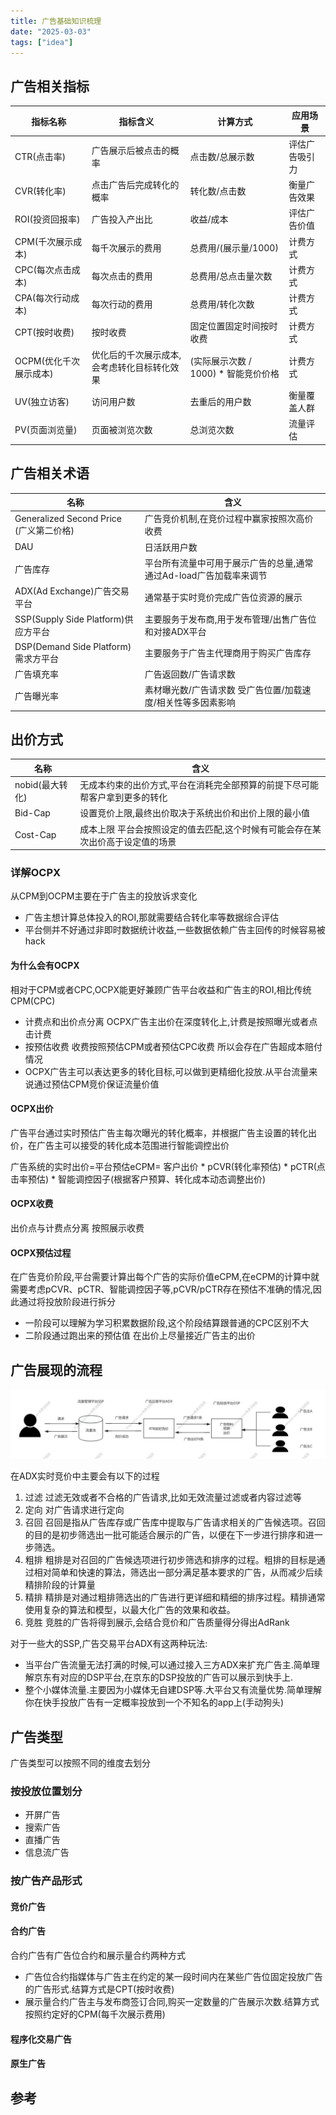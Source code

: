 ```yaml
---
title: 广告基础知识梳理
date: "2025-03-03"  
tags: ["idea"]
---
```



## 广告相关指标  

| 指标名称 | 指标含义 | 计算方式 | 应用场景 |
|---------|---------|----------|----------|
| CTR(点击率) | 广告展示后被点击的概率 | 点击数/总展示数 | 评估广告吸引力 |
| CVR(转化率) | 点击广告后完成转化的概率 | 转化数/点击数 | 衡量广告效果 |
| ROI(投资回报率) | 广告投入产出比 | 收益/成本 | 评估广告价值 |
| CPM(千次展示成本) | 每千次展示的费用 | 总费用/(展示量/1000) | 计费方式 |
| CPC(每次点击成本) | 每次点击的费用 | 总费用/总点击量次数 | 计费方式  |
| CPA(每次行动成本) | 每次行动的费用 | 总费用/转化次数 | 计费方式  |
| CPT(按时收费) | 按时收费  | 固定位置固定时间按时收费 | 计费方式  |
| OCPM(优化千次展示成本) | 优化后的千次展示成本,会考虑转化目标转化效果 | (实际展示次数 / 1000) * 智能竞价价格 | 计费方式  |
| UV(独立访客) | 访问用户数 | 去重后的用户数 | 衡量覆盖人群 |
| PV(页面浏览量) | 页面被浏览次数 | 总浏览次数 | 流量评估 |

## 广告相关术语
| 名称 | 含义 |  
|---------|---------|
| Generalized Second Price (广义第二价格) | 广告竞价机制,在竞价过程中赢家按照次高价收费 |
|  DAU | 日活跃用户数 |
| 广告库存 | 平台所有流量中可用于展示广告的总量,通常通过Ad-load广告加载率来调节 |
| ADX(Ad Exchange)广告交易平台 | 通常基于实时竞价完成广告位资源的展示 |
| SSP(Supply Side Platform)供应方平台 | 主要服务于发布商,用于发布管理/出售广告位和对接ADX平台 |
| DSP(Demand Side Platform)需求方平台 | 主要服务于广告主代理商用于购买广告库存 |
| 广告填充率 | 广告返回数/广告请求数 |
| 广告曝光率 | 素材曝光数/广告请求数 受广告位置/加载速度/相关性等多因素影响 |


## 出价方式
| 名称 | 含义 |  
|---------|---------|
| nobid(最大转化) | 无成本约束的出价方式,平台在消耗完全部预算的前提下尽可能帮客户拿到更多的转化  |
| Bid-Cap  | 设置竞价上限,最终出价取决于系统出价和出价上限的最小值 |
| Cost-Cap |  成本上限 平台会按照设定的值去匹配,这个时候有可能会存在某次出价高于设定值的场景  |


### 详解OCPX
从CPM到OCPM主要在于广告主的投放诉求变化
* 广告主想计算总体投入的ROI,那就需要结合转化率等数据综合评估
* 平台侧并不好通过非即时数据统计收益,一些数据依赖广告主回传的时候容易被hack
#### 为什么会有OCPX
相对于CPM或者CPC,OCPX能更好兼顾广告平台收益和广告主的ROI,相比传统CPM(CPC)
* 计费点和出价点分离  OCPX广告主出价在深度转化上,计费是按照曝光或者点击计费
* 按预估收费 收费按照预估CPM或者预估CPC收费 所以会存在广告超成本赔付情况
* OCPX广告主可以表达更多的转化目标,可以做到更精细化投放.从平台流量来说通过预估CPM竞价保证流量价值


#### OCPX出价
广告平台通过实时预估广告主每次曝光的转化概率，并根据广告主设置的转化出价，在广告主可以接受的转化成本范围进行智能调控出价

广告系统的实时出价=平台预估eCPM= 客户出价 * pCVR(转化率预估) * pCTR(点击率预估) * 智能调控因子(根据客户预算、转化成本动态调整出价)


#### OCPX收费
出价点与计费点分离 按照展示收费

#### OCPX预估过程
在广告竞价阶段,平台需要计算出每个广告的实际价值eCPM,在eCPM的计算中就需要考虑pCVR、pCTR、智能调控因子等,pCVR/pCTR存在预估不准确的情况,因此通过将投放阶段进行拆分
* 一阶段可以理解为学习积累数据阶段,这个阶段结算跟普通的CPC区别不大
* 二阶段通过跑出来的预估值 在出价上尽量接近广告主的出价


## 广告展现的流程
![adShow](./adShow.jpg)  

在ADX实时竞价中主要会有以下的过程
1. 过滤 过滤无效或者不合格的广告请求,比如无效流量过滤或者内容过滤等
2. 定向 对广告请求进行定向 
3. 召回 召回是指从广告库存或广告库中提取与广告请求相关的广告候选项。召回的目的是初步筛选出一批可能适合展示的广告，以便在下一步进行排序和进一步筛选。
4. 粗排 粗排是对召回的广告候选项进行初步筛选和排序的过程。粗排的目标是通过相对简单和快速的算法，筛选出一部分满足基本要求的广告，从而减少后续精排阶段的计算量
5. 精排 精排是对通过粗排筛选出的广告进行更详细和精细的排序过程。精排通常使用复杂的算法和模型，以最大化广告的效果和收益。
6. 竞胜 竞胜的广告将得到展示,会结合竞价和广告质量得分得出AdRank

对于一些大的SSP,广告交易平台ADX有这两种玩法:
* 当平台广告流量无法打满的时候,可以通过接入三方ADX来扩充广告主.简单理解京东有对应的DSP平台,在京东的DSP投放的广告可以展示到快手上.
* 整个小媒体流量.主要因为小媒体无自建DSP等.大平台又有流量优势.简单理解你在快手投放广告有一定概率投放到一个不知名的app上(手动狗头)


## 广告类型
广告类型可以按照不同的维度去划分

### 按投放位置划分
* 开屏广告
* 搜索广告
* 直播广告
* 信息流广告

### 按广告产品形式

#### 竞价广告

#### 合约广告  
合约广告有广告位合约和展示量合约两种方式
* 广告位合约指媒体与广告主在约定的某一段时间内在某些广告位固定投放广告的广告形式.结算方式是CPT(按时收费)
* 展示量合约广告主与发布商签订合同,购买一定数量的广告展示次数.结算方式按照约定好的CPM(每千次展示费用)

#### 程序化交易广告
#### 原生广告 










## 参考